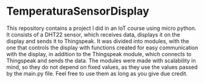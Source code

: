 # TemperaturaSensorDisplay
This repository contains a project I did in an IoT course using micro python. It consists of a DHT22 sensor, which receives data, displays it on the display and sends it to Thingspeak. It was divided into modules, with the one that controls the display with functions created for easy communication with the display, in addition to the Thingspeak module, which connects to Thingspeak and sends the data. The modules were made with scalability in mind, so they do not depend on fixed values, as they use the values passed by the main.py file. Feel free to use them as long as you give due credit.
